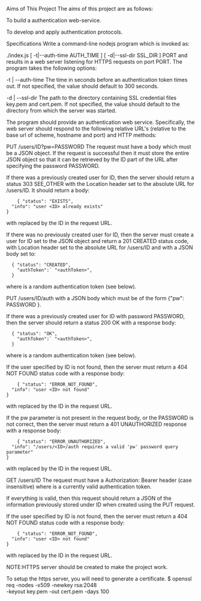 Aims of This Project
The aims of this project are as follows:

To build a authentication web-service.

To develop and apply authentication protocols.

Specifications
Write a command-line nodejs program which is invoked as:

 ./index.js [ -t|--auth-time AUTH_TIME ] [ -d|--ssl-dir SSL_DIR ] PORT
and results in a web server listening for HTTPS requests on port PORT. The program takes the following options:

-t | --auth-time
The time in seconds before an authentication token times out. If not specified, the value should default to 300 seconds.

-d | --ssl-dir
The path to the directory containing SSL credential files key.pem and cert.pem. If not specified, the value should default to the directory from which the server was started.


The program should provide an authentication web service. Specifically, the web server should respond to the following relative URL's (relative to the base url of scheme, hostname and port) and HTTP methods:

PUT /users/ID?pw=PASSWORD
The request must have a body which must be a JSON object. If the request is successful then it must store the entire JSON object so that it can be retrieved by the ID part of the URL after specifying the password PASSWORD.

If there was a previously created user for ID, then the server should return a status 303 SEE_OTHER with the Location header set to the absolute URL for /users/ID. It should return a body:

        { "status": "EXISTS",
	  "info": "user <ID> already exists"
	}
with <ID> replaced by the ID in the request URL.

If there was no previously created user for ID, then the server must create a user for ID set to the JSON object and return a 201 CREATED status code, with Location header set to the absolute URL for /users/ID and with a JSON body set to:

      { "status": "CREATED",
        "authToken":` "<authToken>", 
      }
where <authToken> is a random authentication token (see below).

PUT /users/ID/auth
with a JSON body which must be of the form {"pw": PASSWORD }.

If there was a previously created user for ID with password PASSWORD, then the server should return a status 200 OK with a response body:

      { "status": "OK",
        "authToken":` "<authToken>", 
      }
where <authToken> is a random authentication token (see below).

If the user specified by ID is not found, then the server must return a 404 NOT FOUND status code with a response body:

        { "status": "ERROR_NOT_FOUND",
	  "info": "user <ID> not found"
	}
with <ID> replaced by the ID in the request URL.

If the pw parameter is not present in the request body, or the PASSWORD is not correct, then the server must return a 401 UNAUTHORIZED response with a response body:

        { "status": "ERROR_UNAUTHORIZED",
	  "info": "/users/<ID>/auth requires a valid 'pw' password query parameter"
	}
with <ID> replaced by the ID in the request URL.

GET /users/ID
The request must have a Authorization: Bearer <authToken> header (case insensitive) where <authToken> is a currently valid authentication token.

If everything is valid, then this request should return a JSON of the information previously stored under ID when created using the PUT request.

If the user specified by ID is not found, then the server must return a 404 NOT FOUND status code with a response body:

        { "status": "ERROR_NOT_FOUND",
	  "info": "user <ID> not found"
	}
with <ID> replaced by the ID in the request URL.

NOTE:HTTPS server should be created to make the project work.

To setup the https server, you will need to generate a certificate.
$ openssl req -nodes -x509 -newkey rsa:2048 \
          -keyout key.pem -out cert.pem -days 100
